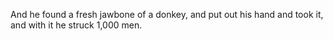 And he found a fresh jawbone of a donkey, and put out his hand and took it, and with it he struck 1,000 men.
